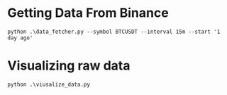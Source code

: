 # Getting Data From Binance
`python .\data_fetcher.py --symbol BTCUSDT --interval 15m --start '1 day ago'`

# Visualizing raw data
`python .\viusalize_data.py`
